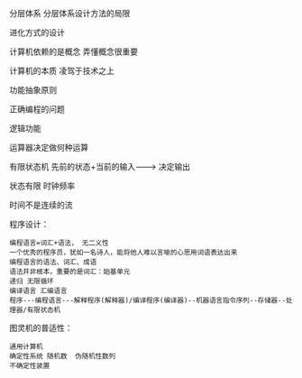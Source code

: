 分层体系  分层体系设计方法的局限

进化方式的设计

计算机依赖的是概念 弄懂概念很重要

计算机的本质 凌驾于技术之上

功能抽象原则

正确编程的问题 

逻辑功能

运算器决定做何种运算

有限状态机 先前的状态+当前的输入---> 决定输出

状态有限 时钟频率

时间不是连续的流

程序设计：

    编程语言=词汇+语法， 无二义性
    一个优秀的程序员，犹如一名诗人，能将他人难以言喻的心思用词语表达出来
    编程语言的语法、词汇、成语
    语法并非根本，重要的是词汇：始基单元
    递归 无限循环
    编译语言 汇编语言
    程序---编程语言---解释程序(解释器)/编译程序(编译器)--机器语言指令序列--存储器--处理器/有限状态机
  
图灵机的普适性：

    通用计算机
    确定性系统 随机数  伪随机性数列
    不确定性装置
    
    
    
    